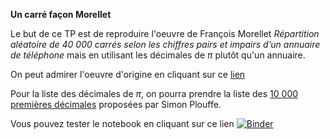 **Un carré façon Morellet**

Le but de ce TP est de reproduire l'oeuvre de François Morellet *Répartition aléatoire de 40 000 carrés selon les chiffres pairs et impairs d’un annuaire de téléphone* mais en utilisant les décimales de $\pi$ plutôt qu'un annuaire.

On peut admirer l'oeuvre d'origine en cliquant sur ce [lien](http://radicalart.info/AlgorithmicArt/grid/any/index.html)

Pour la liste des décimales de $\pi$, on pourra prendre la liste des [10 000 premières décimales](http://www.plouffe.fr/simon/constants/pi10000.txt) proposées par Simon Plouffe. 

Vous pouvez tester le notebook en cliquant sur ce lien [![Binder](https://mybinder.org/badge_logo.svg)](https://mybinder.org/v2/gh/lebonprof/Morellet/HEAD)
